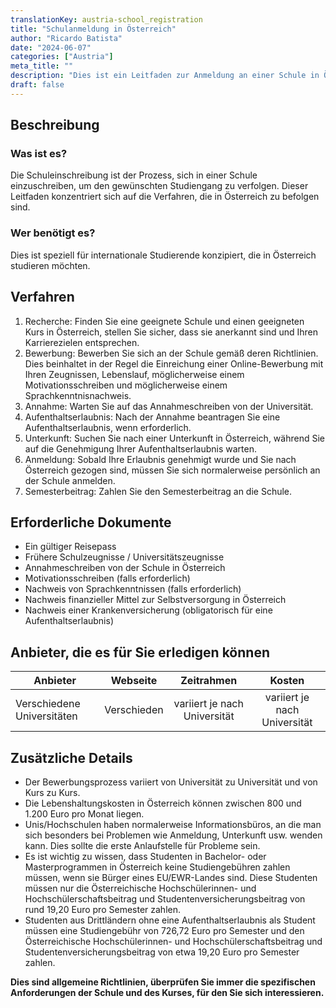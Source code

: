```yaml
---
translationKey: austria-school_registration
title: "Schulanmeldung in Österreich"
author: "Ricardo Batista"
date: "2024-06-07"
categories: ["Austria"]
meta_title: ""
description: "Dies ist ein Leitfaden zur Anmeldung an einer Schule in Österreich, speziell für internationale Studierende. Es bietet auch Informationen zu den Lebenshaltungskosten in Österreich und dem Prozess zur Erlangung einer Aufenthaltsgenehmigung."
draft: false
---
```


## Beschreibung
### Was ist es?
Die Schuleinschreibung ist der Prozess, sich in einer Schule einzuschreiben, um den gewünschten Studiengang zu verfolgen. Dieser Leitfaden konzentriert sich auf die Verfahren, die in Österreich zu befolgen sind.

### Wer benötigt es?
Dies ist speziell für internationale Studierende konzipiert, die in Österreich studieren möchten.

## Verfahren
1. Recherche: Finden Sie eine geeignete Schule und einen geeigneten Kurs in Österreich, stellen Sie sicher, dass sie anerkannt sind und Ihren Karrierezielen entsprechen.
2. Bewerbung: Bewerben Sie sich an der Schule gemäß deren Richtlinien. Dies beinhaltet in der Regel die Einreichung einer Online-Bewerbung mit Ihren Zeugnissen, Lebenslauf, möglicherweise einem Motivationsschreiben und möglicherweise einem Sprachkenntnisnachweis.
3. Annahme: Warten Sie auf das Annahmeschreiben von der Universität.
4. Aufenthaltserlaubnis: Nach der Annahme beantragen Sie eine Aufenthaltserlaubnis, wenn erforderlich.
5. Unterkunft: Suchen Sie nach einer Unterkunft in Österreich, während Sie auf die Genehmigung Ihrer Aufenthaltserlaubnis warten.
6. Anmeldung: Sobald Ihre Erlaubnis genehmigt wurde und Sie nach Österreich gezogen sind, müssen Sie sich normalerweise persönlich an der Schule anmelden.
7. Semesterbeitrag: Zahlen Sie den Semesterbeitrag an die Schule.

## Erforderliche Dokumente
- Ein gültiger Reisepass
- Frühere Schulzeugnisse / Universitätszeugnisse
- Annahmeschreiben von der Schule in Österreich
- Motivationsschreiben (falls erforderlich)
- Nachweis von Sprachkenntnissen (falls erforderlich)
- Nachweis finanzieller Mittel zur Selbstversorgung in Österreich
- Nachweis einer Krankenversicherung (obligatorisch für eine Aufenthaltserlaubnis)

## Anbieter, die es für Sie erledigen können

| Anbieter        |     Webseite     |     Zeitrahmen    |       Kosten      |
| --------------- | --------------- |  :-------------: | :-------------: |
| Verschiedene Universitäten    |  Verschieden      |      variiert je nach Universität      |        variiert je nach Universität      |

## Zusätzliche Details
- Der Bewerbungsprozess variiert von Universität zu Universität und von Kurs zu Kurs.
- Die Lebenshaltungskosten in Österreich können zwischen 800 und 1.200 Euro pro Monat liegen.
- Unis/Hochschulen haben normalerweise Informationsbüros, an die man sich besonders bei Problemen wie Anmeldung, Unterkunft usw. wenden kann. Dies sollte die erste Anlaufstelle für Probleme sein.
- Es ist wichtig zu wissen, dass Studenten in Bachelor- oder Masterprogrammen in Österreich keine Studiengebühren zahlen müssen, wenn sie Bürger eines EU/EWR-Landes sind. Diese Studenten müssen nur die Österreichische Hochschülerinnen- und Hochschülerschaftsbeitrag und Studentenversicherungsbeitrag von rund 19,20 Euro pro Semester zahlen.
- Studenten aus Drittländern ohne eine Aufenthaltserlaubnis als Student müssen eine Studiengebühr von 726,72 Euro pro Semester und den Österreichische Hochschülerinnen- und Hochschülerschaftsbeitrag und Studentenversicherungsbeitrag von etwa 19,20 Euro pro Semester zahlen.

**Dies sind allgemeine Richtlinien, überprüfen Sie immer die spezifischen Anforderungen der Schule und des Kurses, für den Sie sich interessieren.**